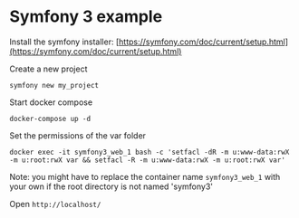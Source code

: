 # Symfony 3 example

Install the symfony installer: [https://symfony.com/doc/current/setup.html](https://symfony.com/doc/current/setup.html)

Create a new project
```
symfony new my_project
```

Start docker compose
```
docker-compose up -d
```

Set the permissions of the var folder
```
docker exec -it symfony3_web_1 bash -c 'setfacl -dR -m u:www-data:rwX -m u:root:rwX var && setfacl -R -m u:www-data:rwX -m u:root:rwX var'

```
Note: you might have to replace the container name `symfony3_web_1` with your own if the root directory is not named 'symfony3'

Open `http://localhost/`